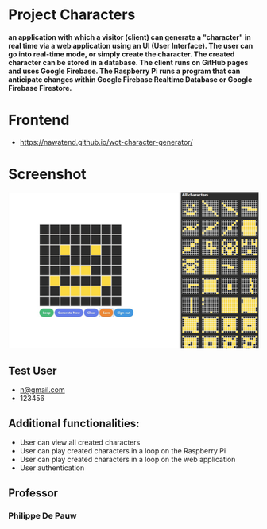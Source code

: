# Project Characters

####  an application with which a visitor (client) can generate a "character" in real time via a web application using an UI (User Interface). The user can go into real-time mode, or simply create the character. The created character can be stored in a database. The client runs on GitHub pages and uses Google Firebase. The Raspberry Pi runs a program that can anticipate changes within Google Firebase Realtime Database or Google Firebase Firestore.

# Frontend
* https://nawatend.github.io/wot-character-generator/

# Screenshot
![ScreenSHot Project](assets/Character&#32;Generator&#32;-&#32;Google&#32;Chrome.jpg)

## Test User
* n@gmail.com
* 123456



## Additional functionalities:

* User can view all created characters
* User can play created characters in a loop on the Raspberry Pi
* User can play created characters in a loop on the web application
* User authentication



## Professor 
### Philippe De Pauw